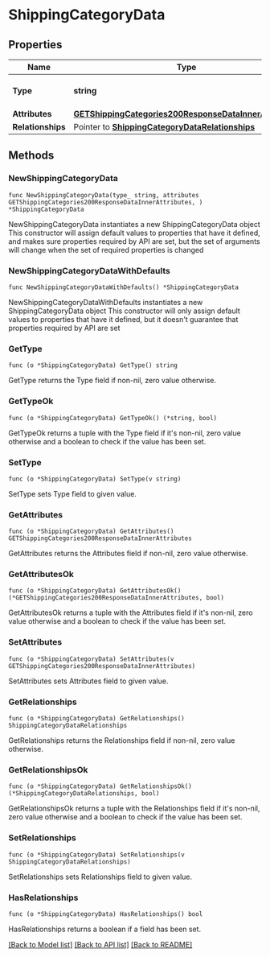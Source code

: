 # ShippingCategoryData

## Properties

Name | Type | Description | Notes
------------ | ------------- | ------------- | -------------
**Type** | **string** | The resource&#39;s type | [default to "shipping_categories"]
**Attributes** | [**GETShippingCategories200ResponseDataInnerAttributes**](GETShippingCategories200ResponseDataInnerAttributes.md) |  | 
**Relationships** | Pointer to [**ShippingCategoryDataRelationships**](ShippingCategoryDataRelationships.md) |  | [optional] 

## Methods

### NewShippingCategoryData

`func NewShippingCategoryData(type_ string, attributes GETShippingCategories200ResponseDataInnerAttributes, ) *ShippingCategoryData`

NewShippingCategoryData instantiates a new ShippingCategoryData object
This constructor will assign default values to properties that have it defined,
and makes sure properties required by API are set, but the set of arguments
will change when the set of required properties is changed

### NewShippingCategoryDataWithDefaults

`func NewShippingCategoryDataWithDefaults() *ShippingCategoryData`

NewShippingCategoryDataWithDefaults instantiates a new ShippingCategoryData object
This constructor will only assign default values to properties that have it defined,
but it doesn't guarantee that properties required by API are set

### GetType

`func (o *ShippingCategoryData) GetType() string`

GetType returns the Type field if non-nil, zero value otherwise.

### GetTypeOk

`func (o *ShippingCategoryData) GetTypeOk() (*string, bool)`

GetTypeOk returns a tuple with the Type field if it's non-nil, zero value otherwise
and a boolean to check if the value has been set.

### SetType

`func (o *ShippingCategoryData) SetType(v string)`

SetType sets Type field to given value.


### GetAttributes

`func (o *ShippingCategoryData) GetAttributes() GETShippingCategories200ResponseDataInnerAttributes`

GetAttributes returns the Attributes field if non-nil, zero value otherwise.

### GetAttributesOk

`func (o *ShippingCategoryData) GetAttributesOk() (*GETShippingCategories200ResponseDataInnerAttributes, bool)`

GetAttributesOk returns a tuple with the Attributes field if it's non-nil, zero value otherwise
and a boolean to check if the value has been set.

### SetAttributes

`func (o *ShippingCategoryData) SetAttributes(v GETShippingCategories200ResponseDataInnerAttributes)`

SetAttributes sets Attributes field to given value.


### GetRelationships

`func (o *ShippingCategoryData) GetRelationships() ShippingCategoryDataRelationships`

GetRelationships returns the Relationships field if non-nil, zero value otherwise.

### GetRelationshipsOk

`func (o *ShippingCategoryData) GetRelationshipsOk() (*ShippingCategoryDataRelationships, bool)`

GetRelationshipsOk returns a tuple with the Relationships field if it's non-nil, zero value otherwise
and a boolean to check if the value has been set.

### SetRelationships

`func (o *ShippingCategoryData) SetRelationships(v ShippingCategoryDataRelationships)`

SetRelationships sets Relationships field to given value.

### HasRelationships

`func (o *ShippingCategoryData) HasRelationships() bool`

HasRelationships returns a boolean if a field has been set.


[[Back to Model list]](../README.md#documentation-for-models) [[Back to API list]](../README.md#documentation-for-api-endpoints) [[Back to README]](../README.md)



